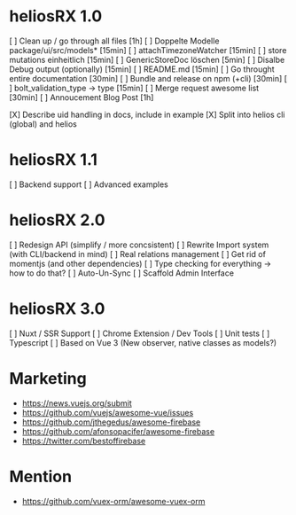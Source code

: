 # heliosRX 1.0

[ ] Clean up / go through all files [1h]
[ ] Doppelte Modelle package/ui/src/models* [15min]
[ ] attachTimezoneWatcher [15min]
[ ] store mutations einheitlich [15min]
[ ] GenericStoreDoc löschen [5min]
[ ] Disalbe Debug output (optionally) [15min]
[ ] README.md [15min]
[ ] Go throught entire documentation [30min]
[ ] Bundle and release on npm (+cli) [30min]
[ ] bolt_validation_type -> type [15min]
[ ] Merge request awesome list [30min]
[ ] Annoucement Blog Post [1h]

[X] Describe uid handling in docs, include in example
[X] Split into helios cli (global) and helios

# heliosRX 1.1

[ ] Backend support
[ ] Advanced examples

# heliosRX 2.0

[ ] Redesign API (simplify / more concsistent)
[ ] Rewrite Import system (with CLI/backend in mind)
[ ] Real relations management
[ ] Get rid of momentjs (and other dependencies)
[ ] Type checking for everything -> how to do that?
[ ] Auto-Un-Sync
[ ] Scaffold Admin Interface

# heliosRX 3.0

[ ] Nuxt / SSR Support
[ ] Chrome Extension / Dev Tools
[ ] Unit tests
[ ] Typescript
[ ] Based on Vue 3 (New observer, native classes as models?)

# Marketing

- https://news.vuejs.org/submit
- https://github.com/vuejs/awesome-vue/issues
- https://github.com/jthegedus/awesome-firebase
- https://github.com/afonsopacifer/awesome-firebase
- https://twitter.com/bestoffirebase


# Mention

- https://github.com/vuex-orm/awesome-vuex-orm

